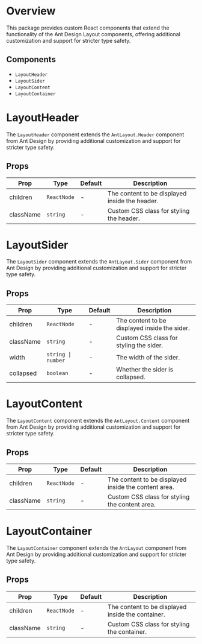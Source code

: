 # Overview

This package provides custom React components that extend the functionality of the Ant Design Layout components, offering additional customization and support for stricter type safety.

## Components

- `LayoutHeader`
- `LayoutSider`
- `LayoutContent`
- `LayoutContainer`

# LayoutHeader

The `LayoutHeader` component extends the `AntLayout.Header` component from Ant Design by providing additional customization and support for stricter type safety.

## Props

| Prop      | Type        | Default | Description                                    |
| --------- | ----------- | ------- | ---------------------------------------------- |
| children  | `ReactNode` | -       | The content to be displayed inside the header. |
| className | `string`    | -       | Custom CSS class for styling the header.       |

# LayoutSider

The `LayoutSider` component extends the `AntLayout.Sider` component from Ant Design by providing additional customization and support for stricter type safety.

## Props

| Prop      | Type               | Default | Description                                   |
| --------- | ------------------ | ------- | --------------------------------------------- |
| children  | `ReactNode`        | -       | The content to be displayed inside the sider. |
| className | `string`           | -       | Custom CSS class for styling the sider.       |
| width     | `string \| number` | -       | The width of the sider.                       |
| collapsed | `boolean`          | -       | Whether the sider is collapsed.               |

# LayoutContent

The `LayoutContent` component extends the `AntLayout.Content` component from Ant Design by providing additional customization and support for stricter type safety.

## Props

| Prop      | Type        | Default | Description                                          |
| --------- | ----------- | ------- | ---------------------------------------------------- |
| children  | `ReactNode` | -       | The content to be displayed inside the content area. |
| className | `string`    | -       | Custom CSS class for styling the content area.       |

# LayoutContainer

The `LayoutContainer` component extends the `AntLayout` component from Ant Design by providing additional customization and support for stricter type safety.

## Props

| Prop      | Type        | Default | Description                                       |
| --------- | ----------- | ------- | ------------------------------------------------- |
| children  | `ReactNode` | -       | The content to be displayed inside the container. |
| className | `string`    | -       | Custom CSS class for styling the container.       |
